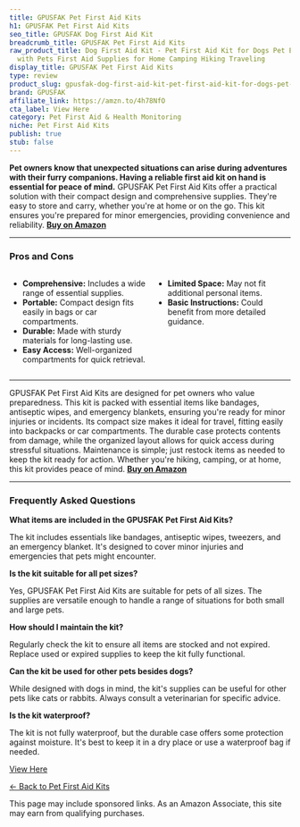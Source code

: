 ```yaml
---
title: GPUSFAK Pet First Aid Kits
h1: GPUSFAK Pet First Aid Kits
seo_title: GPUSFAK Dog First Aid Kit
breadcrumb_title: GPUSFAK Pet First Aid Kits
raw_product_title: Dog First Aid Kit - Pet First Aid Kit for Dogs Pet Emergency Kit
  with Pets First Aid Supplies for Home Camping Hiking Traveling
display_title: GPUSFAK Pet First Aid Kits
type: review
product_slug: gpusfak-dog-first-aid-kit-pet-first-aid-kit-for-dogs-pet-emergency-kit-01e61569
brand: GPUSFAK
affiliate_link: https://amzn.to/4h78NfO
cta_label: View Here
category: Pet First Aid & Health Monitoring
niche: Pet First Aid Kits
publish: true
stub: false
---
```


<div id="intro" class="full-width">
  <p><strong>Pet owners know that unexpected situations can arise during adventures with their furry companions. Having a reliable first aid kit on hand is essential for peace of mind.</strong> GPUSFAK Pet First Aid Kits offer a practical solution with their compact design and comprehensive supplies. They're easy to store and carry, whether you're at home or on the go. This kit ensures you're prepared for minor emergencies, providing convenience and reliability. <a href="https://amzn.to/4h78NfO" rel="nofollow sponsored noopener" target="_blank"><strong>Buy on Amazon</strong></a></p>
</div>

<hr />
<h3 id="pros-cons">Pros and Cons</h3>
<div class="pc-grid" style="display:grid;grid-template-columns:1fr 1fr;gap:16px;">
  <ul>
    <li><strong>Comprehensive:</strong> Includes a wide range of essential supplies.</li>
    <li><strong>Portable:</strong> Compact design fits easily in bags or car compartments.</li>
    <li><strong>Durable:</strong> Made with sturdy materials for long-lasting use.</li>
    <li><strong>Easy Access:</strong> Well-organized compartments for quick retrieval.</li>
  </ul>
  <ul>
    <li><strong>Limited Space:</strong> May not fit additional personal items.</li>
    <li><strong>Basic Instructions:</strong> Could benefit from more detailed guidance.</li>
  </ul>
</div>
<hr />

<div class="full-width">
  <p>GPUSFAK Pet First Aid Kits are designed for pet owners who value preparedness. This kit is packed with essential items like bandages, antiseptic wipes, and emergency blankets, ensuring you're ready for minor injuries or incidents. Its compact size makes it ideal for travel, fitting easily into backpacks or car compartments. The durable case protects contents from damage, while the organized layout allows for quick access during stressful situations. Maintenance is simple; just restock items as needed to keep the kit ready for action. Whether you're hiking, camping, or at home, this kit provides peace of mind. <a href="https://amzn.to/4h78NfO" rel="nofollow sponsored noopener" target="_blank"><strong>Buy on Amazon</strong></a></p>
</div>

<hr />
<h3 id="faqs">Frequently Asked Questions</h3>

<p><strong>What items are included in the GPUSFAK Pet First Aid Kits?</strong></p>
<p>The kit includes essentials like bandages, antiseptic wipes, tweezers, and an emergency blanket. It's designed to cover minor injuries and emergencies that pets might encounter.</p>

<p><strong>Is the kit suitable for all pet sizes?</strong></p>
<p>Yes, GPUSFAK Pet First Aid Kits are suitable for pets of all sizes. The supplies are versatile enough to handle a range of situations for both small and large pets.</p>

<p><strong>How should I maintain the kit?</strong></p>
<p>Regularly check the kit to ensure all items are stocked and not expired. Replace used or expired supplies to keep the kit fully functional.</p>

<p><strong>Can the kit be used for other pets besides dogs?</strong></p>
<p>While designed with dogs in mind, the kit's supplies can be useful for other pets like cats or rabbits. Always consult a veterinarian for specific advice.</p>

<p><strong>Is the kit waterproof?</strong></p>
<p>The kit is not fully waterproof, but the durable case offers some protection against moisture. It's best to keep it in a dry place or use a waterproof bag if needed.</p>
<p><a class="btn" href="https://amzn.to/4h78NfO" target="_blank" rel="nofollow sponsored noopener">View Here</a></p>
<p><a href="/roundups/pet-first-aid-health-monitoring/pet-first-aid-kits/">← Back to Pet First Aid Kits</a></p>
<aside class="disclosure">This page may include sponsored links. As an Amazon Associate, this site may earn from qualifying purchases.</aside>
